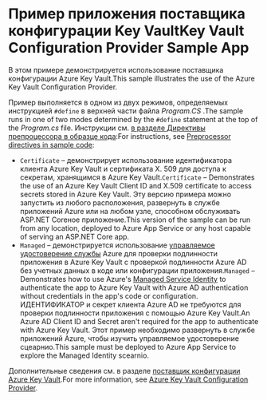 # <a name="key-vault-configuration-provider-sample-app"></a><span data-ttu-id="f0279-101">Пример приложения поставщика конфигурации Key Vault</span><span class="sxs-lookup"><span data-stu-id="f0279-101">Key Vault Configuration Provider Sample App</span></span>

<span data-ttu-id="f0279-102">В этом примере демонстрируется использование поставщика конфигурации Azure Key Vault.</span><span class="sxs-lookup"><span data-stu-id="f0279-102">This sample illustrates the use of the Azure Key Vault Configuration Provider.</span></span>

<span data-ttu-id="f0279-103">Пример выполняется в одном из двух режимов, определяемых инструкцией `#define` в верхней части файла *Program.CS* .</span><span class="sxs-lookup"><span data-stu-id="f0279-103">The sample runs in one of two modes determined by the `#define` statement at the top of the *Program.cs* file.</span></span> <span data-ttu-id="f0279-104">Инструкции см. [в разделе Директивы препроцессора в образце кода](https://docs.microsoft.com/aspnet/core#preprocessor-directives-in-sample-code):</span><span class="sxs-lookup"><span data-stu-id="f0279-104">For instructions, see [Preprocessor directives in sample code](https://docs.microsoft.com/aspnet/core#preprocessor-directives-in-sample-code):</span></span>

* <span data-ttu-id="f0279-105">`Certificate` &ndash; демонстрирует использование идентификатора клиента Azure Key Vault и сертификата X. 509 для доступа к секретам, хранящимся в Azure Key Vault.</span><span class="sxs-lookup"><span data-stu-id="f0279-105">`Certificate` &ndash; Demonstrates the use of an Azure Key Vault Client ID and X.509 certificate to access secrets stored in Azure Key Vault.</span></span> <span data-ttu-id="f0279-106">Эту версию примера можно запустить из любого расположения, развернуть в службе приложений Azure или на любом узле, способном обслуживать ASP.NET Coreное приложение.</span><span class="sxs-lookup"><span data-stu-id="f0279-106">This version of the sample can be run from any location, deployed to Azure App Service or any host capable of serving an ASP.NET Core app.</span></span>
* <span data-ttu-id="f0279-107">`Managed` &ndash; демонстрируется использование [управляемое удостоверение службы](https://docs.microsoft.com/azure/active-directory/managed-identities-azure-resources/overview) Azure для проверки подлинности приложения в Azure Key Vault с проверкой подлинности Azure AD без учетных данных в коде или конфигурации приложения.</span><span class="sxs-lookup"><span data-stu-id="f0279-107">`Managed` &ndash; Demonstrates how to use Azure's [Managed Service Identity](https://docs.microsoft.com/azure/active-directory/managed-identities-azure-resources/overview) to authenticate the app to Azure Key Vault with Azure AD authentication without credentials in the app's code or configuration.</span></span> <span data-ttu-id="f0279-108">ИДЕНТИФИКАТОР и секрет клиента Azure AD не требуются для проверки подлинности приложения с помощью Azure Key Vault.</span><span class="sxs-lookup"><span data-stu-id="f0279-108">An Azure AD Client ID and Secret aren't required for the app to authenticate with Azure Key Vault.</span></span> <span data-ttu-id="f0279-109">Этот пример необходимо развернуть в службе приложений Azure, чтобы изучить управляемое удостоверение сцеарнио.</span><span class="sxs-lookup"><span data-stu-id="f0279-109">This sample must be deployed to Azure App Service to explore the Managed Identity scearnio.</span></span>

<span data-ttu-id="f0279-110">Дополнительные сведения см. в разделе [поставщик конфигурации Azure Key Vault](https://docs.microsoft.com/aspnet/core/security/key-vault-configuration).</span><span class="sxs-lookup"><span data-stu-id="f0279-110">For more information, see [Azure Key Vault Configuration Provider](https://docs.microsoft.com/aspnet/core/security/key-vault-configuration).</span></span>
